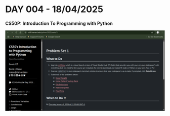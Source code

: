 # **DAY 004 - 18/04/2025**

**CS50P: Introduction To Programming with Python**

![Pset 0](pset0.png)
